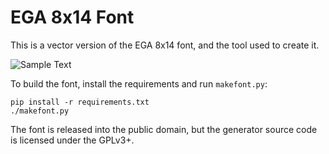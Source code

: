 # EGA 8x14 Font

This is a vector version of the EGA 8x14 font, and the tool used to create it.

![Sample Text](https://cloud.githubusercontent.com/assets/4196901/8561998/e2ce728a-24fa-11e5-80d7-aea4a9c28fb3.png)

To build the font, install the requirements and run `makefont.py`:

    pip install -r requirements.txt
    ./makefont.py

The font is released into the public domain, but the generator source code is
licensed under the GPLv3+.
